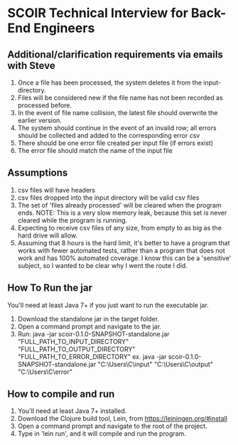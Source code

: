 # SCOIR Technical Interview for Back-End Engineers

## Additional/clarification requirements via emails with Steve
1. Once a file has been processed, the system deletes it from the input-directory.
1. Files will be considered new if the file name has not been recorded as processed before.
1. In the event of file name collision, the latest file should overwrite the earlier version.
1. The system should continue in the event of an invalid row; all errors should be collected and added to the corresponding error csv
1. There should be one error file created per input file (if errors exist)
1. The error file should match the name of the input file

## Assumptions
1. csv files will have headers
1. csv files dropped into the input directory will be valid csv files
1. The set of 'files already processed' will be cleared when the program ends. NOTE: This is a very slow memory leak, because this set is never cleared while the program is running.
1. Expecting to receive csv files of any size, from empty to as big as the hard drive will allow.
1. Assuming that 8 hours is the hard limit, it's better to have a program that works with fewer automated tests, rather than a program that does not work and has 100% automated coverage.
   I know this can be a 'sensitive' subject, so I wanted to be clear why I went the route I did.

## How To Run the jar
You'll need at least Java 7+ if you just want to run the executable jar.
1. Download the standalone jar in the target folder.
1. Open a command prompt and navigate to the jar.
1. Run: java -jar scoir-0.1.0-SNAPSHOT-standalone.jar "FULL_PATH_TO_INPUT_DIRECTORY" "FULL_PATH_TO_OUTPUT_DIRECTORY" "FULL_PATH_TO_ERROR_DIRECTORY"
    ex. java -jar scoir-0.1.0-SNAPSHOT-standalone.jar "C:\Users\C\input" "C:\Users\C\output" "C:\Users\C\error"

## How to compile and run
1. You'll need at least Java 7+ installed.
1. Download the Clojure build tool, Lein, from https://leiningen.org/#install
1. Open a command prompt and navigate to the root of the project.
1. Type in 'lein run', and it will compile and run the program.

